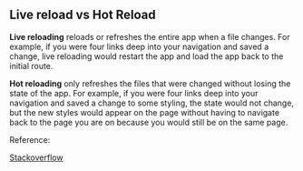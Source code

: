 ## Live reload vs Hot Reload


**Live reloading** reloads or refreshes the entire app when a file changes. 
For example, if you were four links deep into your navigation and saved a change, 
live reloading would restart the app and load the app back to the initial route.

**Hot reloading** only refreshes the files that were changed without losing the state of 
the app. For example, if you were four links deep into your navigation and saved a change 
to some styling, the state would not change, but the new styles would appear on the page without 
having to navigate back to the page you are on because you would still be on the same page.


Reference: 

[Stackoverflow](https://stackoverflow.com/questions/41428954/what-is-the-difference-between-hot-reloading-and-live-reloading-in-react-native/41429055#41429055)
